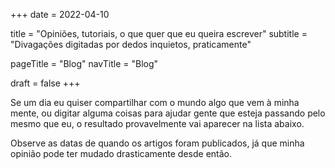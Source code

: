 +++
date  = 2022-04-10

title    = "Opiniões, tutoriais, o que quer que eu queira escrever"
subtitle = "Divagações digitadas por dedos inquietos, praticamente"

pageTitle = "Blog"
navTitle = "Blog"

draft = false
+++

Se um dia eu quiser compartilhar com o mundo algo que vem à minha mente, ou
digitar alguma coisas para ajudar gente que esteja passando pelo mesmo que eu, o
resultado provavelmente vai aparecer na lista abaixo.

Observe as datas de quando os artigos foram publicados, já que minha opinião
pode ter mudado drasticamente desde então.

